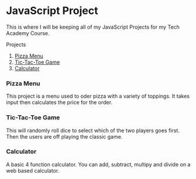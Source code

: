 # JavaScript Project
 This is where I will be keeping all of my JavaScript Projects for my Tech Academy Course.

 Projects 
<ol>
    <li> <a href="https://github.com/Mstewart93/PizzaOrder">Pizza Menu </a> </li>
    <li> <a href="https://github.com/Mstewart93/Tic-Tac-Toe">Tic-Tac-Toe Game</a> </li>
    <li> <a href="https://github.com/Mstewart93/Calculator"> Calculator </a></li>
</ol>

<h3>Pizza Menu</h3>
<p>This project is a menu used to oder pizza with a variety of toppings. It takes input then calculates the price for the order.</p>

<h3>Tic-Tac-Toe Game</h3>
<p>This will randomly roll dice to select which of the two players goes first. Then the users are off playing the classic game.</p>

<h3>Calculator</h3>
<p>A basic 4 function calculator. You can add, subtract, multipy and divide on a web based calculator.</p>
